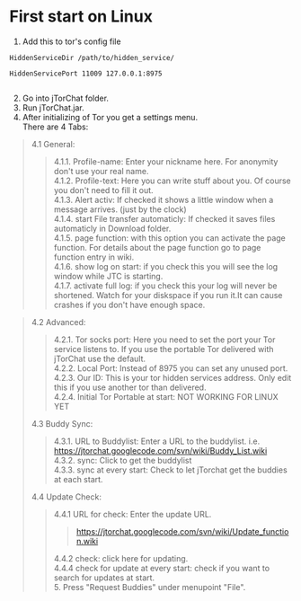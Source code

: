 # First start on Linux #

1. Add this to tor's config file<br>
<pre><code>HiddenServiceDir /path/to/hidden_service/<br>
HiddenServicePort 11009 127.0.0.1:8975<br>
</code></pre>
2. Go into jTorChat folder.<br>
3. Run jTorChat.jar.<br>
4. After initializing of Tor you get a settings menu.<br> There are 4 Tabs:<br>
<blockquote>4.1 General:<br>
<blockquote>4.1.1. Profile-name: Enter your nickname here. For anonymity don't use your real name.<br>
4.1.2. Profile-text: Here you can write stuff about you. Of course you don't need to fill it out.<br>
4.1.3. Alert activ: If checked it shows a little window when a message arrives. (just by the clock)<br>
4.1.4. start File transfer automaticly: If checked it saves files automaticly in Download folder.<br>
4.1.5. page function: with this option you can activate the page function. For details about the page function go to page function entry in wiki.<br>
4.1.6. show log on start: if you check this you will see the log window while JTC is starting.<br>
4.1.7. activate full log: if you check this your log will never be shortened. Watch for your diskspace if you run it.It can cause crashes if you don't have enough space.<br>
</blockquote></blockquote><blockquote>4.2 Advanced:	<br>
<blockquote>4.2.1. Tor socks port: Here you need to set the port your Tor service listens to. If you use the portable Tor delivered with jTorChat use the default.<br>
4.2.2. Local Port: Instead of 8975 you can set any unused port.<br>
4.2.3. Our ID: This is your tor hidden services address. Only edit this if you use another tor than delivered.<br>
4.2.4. Initial Tor Portable at start: NOT WORKING FOR LINUX YET<br>
</blockquote>4.3 Buddy Sync: <br>
<blockquote>4.3.1. URL to Buddylist: Enter a URL to the buddylist. i.e. <a href='https://jtorchat.googlecode.com/svn/wiki/Buddy_List.wiki'>https://jtorchat.googlecode.com/svn/wiki/Buddy_List.wiki</a><br>
4.3.2. sync: Click to get the buddylist<br>
4.3.3. sync at every start: Check to let jTorchat get the buddies at each start.<br>
</blockquote>4.4 Update Check: <br>
<blockquote>4.4.1  URL for check: Enter the update URL.<br>
<blockquote><a href='https://jtorchat.googlecode.com/svn/wiki/Update_function.wiki'>https://jtorchat.googlecode.com/svn/wiki/Update_function.wiki</a><br>
</blockquote>4.4.2 check: click here for updating.<br>
4.4.4 check for update at every start: check if you want to search for updates at start.<br>
5. Press "Request Buddies" under menupoint "File".<br>